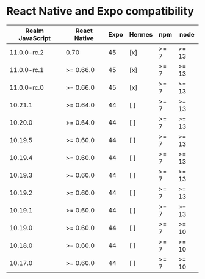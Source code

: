# React Native and Expo compatibility


| Realm JavaScript       | React Native     | Expo     | Hermes | npm    | node   |
|------------------------|------------------|----------|--------|--------|--------|
| 11.0.0-rc.2            | 0.70             | 45       | [x]    | >= 7   | >= 13  |
| 11.0.0-rc.1            | >= 0.66.0        | 45       | [x]    | >= 7   | >= 13  |
| 11.0.0-rc.0            | >= 0.66.0        | 45       | [x]    | >= 7   | >= 13  |
| 10.21.1                | >= 0.64.0        | 44       | [ ]    | >= 7   | >= 13  |
| 10.20.0                | >= 0.64.0        | 44       | [ ]    | >= 7   | >= 13  | 
| 10.19.5                | >= 0.60.0        | 44       | [ ]    | >= 7   | >= 13  |
| 10.19.4                | >= 0.60.0        | 44       | [ ]    | >= 7   | >= 13  |
| 10.19.3                | >= 0.60.0        | 44       | [ ]    | >= 7   | >= 13  |
| 10.19.2                | >= 0.60.0        | 44       | [ ]    | >= 7   | >= 13  |
| 10.19.1                | >= 0.60.0        | 44       | [ ]    | >= 7   | >= 13  |
| 10.19.0                | >= 0.60.0        | 44       | [ ]    | >= 7   | >= 10  |
| 10.18.0                | >= 0.60.0        | 44       | [ ]    | >= 7   | >= 10  |
| 10.17.0                | >= 0.60.0        | 44       | [ ]    | >= 7   | >= 10  |
